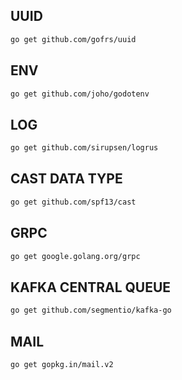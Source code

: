 ## UUID
```bash
go get github.com/gofrs/uuid
```

## ENV
```bash
go get github.com/joho/godotenv
```
## LOG
```bash
go get github.com/sirupsen/logrus
```
## CAST DATA TYPE
```bash
go get github.com/spf13/cast
```

## GRPC
```bash
go get google.golang.org/grpc
```

## KAFKA CENTRAL QUEUE
```bash
go get github.com/segmentio/kafka-go
```

## MAIL
```bash
go get gopkg.in/mail.v2
```